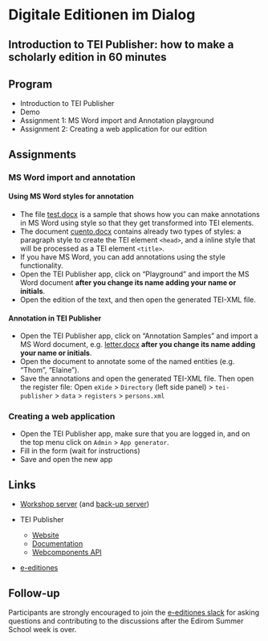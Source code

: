 # Digitale Editionen im Dialog

## Introduction to TEI Publisher: how to make a scholarly edition in 60 minutes

## Program

* Introduction to TEI Publisher
* Demo
* Assignment 1: MS Word import and Annotation playground
* Assignment 2: Creating a web application for our edition

## Assignments

### MS Word import and annotation

#### Using MS Word styles for annotation

* The file [test.docx](data/ms-word/test.docx) is a sample that shows how you can make annotations in MS Word using style so that they get transformed into TEI elements.
* The document [cuento.docx](data/ms-word/cuento.docx) contains already two types of styles: a paragraph style to create the TEI element `<head>`, and a inline style that will be processed as a TEI element `<title>`.
* If you have MS Word, you can add annotations using the style functionality. 
* Open the TEI Publisher app, click on “Playground” and import the MS Word document **after you change its name adding your name or initials**.
* Open the edition of the text, and then open the generated TEI-XML file.

#### Annotation in TEI Publisher
* Open the TEI Publisher app, click on “Annotation Samples” and import a MS Word document, e.g. [letter.docx](data/ms-word/letter.docx) **after you change its name adding your name or initials**.
* Open the document to annotate some of the named entities (e.g. “Thom”, “Elaine”).
* Save the annotations and open the generated TEI-XML file. Then open the register file: Open `eXide` > `Directory` (left side panel) > `tei-publisher` > `data` > `registers` > `persons.xml`

### Creating a web application
* Open the TEI Publisher app, make sure that you are logged in, and on the top menu click on `Admin` > `App generator`.
* Fill in the form (wait for instructions)
* Save and open the new app

## Links
* [Workshop server](https://tei.dh.unibe.ch) (and [back-up server](http://workshop.jinntec.de/))

* TEI Publisher
  - [Website](https://teipublisher.com)
  - [Documentation](https://teipublisher.com/exist/apps/tei-publisher/doc/documentation.xml?odd=docbook.odd)
  - [Webcomponents API](https://unpkg.com/@teipublisher/pb-components@latest/dist/api.html)
* [e-editiones](https://e-editiones.org/)

## Follow-up

Participants are strongly encouraged to join the [e-editiones slack](https://join.slack.com/t/e-editiones/shared_invite/zt-e19jc03q-OFaVni~_lh6emSHen6pswg)
for asking questions and contributing to the discussions after the Edirom Summer School week is over.
